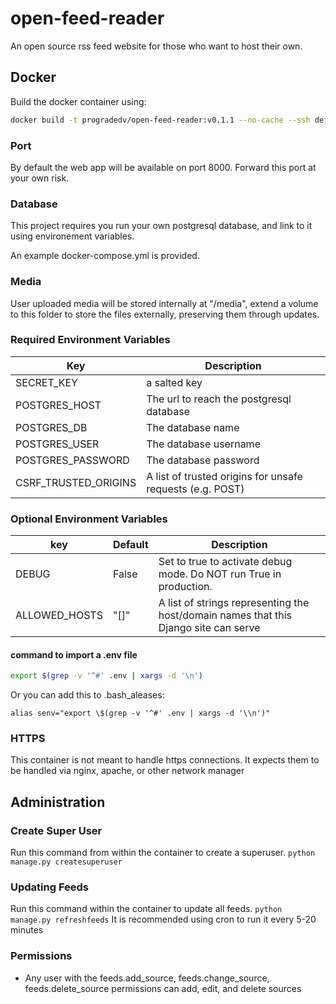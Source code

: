 # open-feed-reader
An open source rss feed website for those who want to host their own.

## Docker
Build the docker container using:
```bash
docker build -t progradedv/open-feed-reader:v0.1.1 --no-cache --ssh default.
```

### Port
By default the web app will be available on port 8000. Forward this port at your own risk.

### Database
This project requires you run your own postgresql database, and link to it using environement variables.

An example docker-compose.yml is provided.

### Media
User uploaded media will be stored internally at "/media", extend a volume to this folder to store the files externally, preserving them through updates.

### Required Environment Variables
| Key | Description |
| ----------- | ----------- |
| SECRET_KEY | a salted key |
| POSTGRES_HOST | The url to reach the postgresql database |
| POSTGRES_DB | The database name |
| POSTGRES_USER | The database username |
| POSTGRES_PASSWORD | The database password |
| CSRF_TRUSTED_ORIGINS | A list of trusted origins for unsafe requests (e.g. POST) | 

### Optional Environment Variables
| key | Default | Description
| ----------- | ----------- | ----------- |
| DEBUG | False | Set to true to activate debug mode. Do NOT run True in production. |
| ALLOWED_HOSTS | "[]" | A list of strings representing the host/domain names that this Django site can serve |

#### command to import a .env file
```bash
export $(grep -v '^#' .env | xargs -d '\n')
```
Or you can add this to .bash_aleases:
```
alias senv="export \$(grep -v '^#' .env | xargs -d '\\n')"
```

### HTTPS
This container is not meant to handle https connections. It expects them to be handled via nginx, apache, or other network manager

## Administration

### Create Super User
Run this command from within the container to create a superuser.
`python manage.py createsuperuser`

### Updating Feeds
Run this command within the container to update all feeds.
`python manage.py refreshfeeds`
It is recommended using cron to run it every 5-20 minutes

### Permissions
- Any user with the feeds.add_source, feeds.change_source, feeds.delete_source permissions can add, edit, and delete sources
